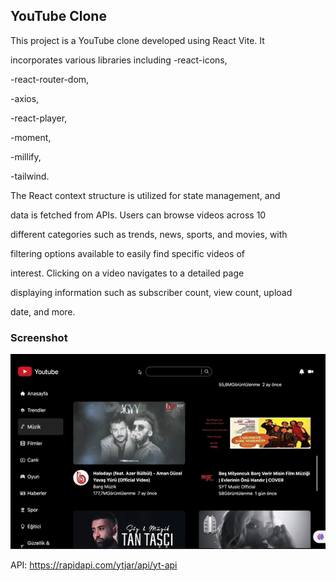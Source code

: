 <h2>YouTube Clone</h2>

This project is a YouTube clone developed using React Vite. It 

incorporates various libraries including 
-react-icons, 

-react-router-dom, 

-axios, 

-react-player, 

-moment, 

-millify, 

-tailwind. 

The React context structure is utilized for state management, and 

data is fetched from APIs. Users can browse videos across 10 

different categories such as trends, news, sports, and movies, with 

filtering options available to easily find specific videos of 

interest. Clicking on a video navigates to a detailed page 

displaying information such as subscriber count, view count, upload 

date, and more.

<h3> Screenshot</h3>

![](youtube.gif)




API: https://rapidapi.com/ytjar/api/yt-api
